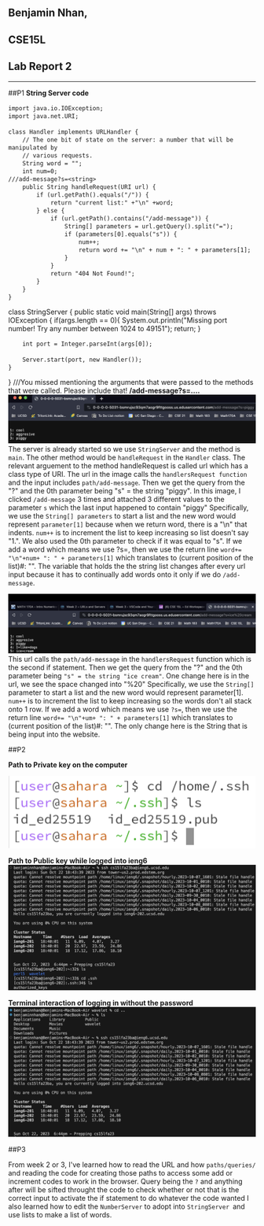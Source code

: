 ## Benjamin Nhan, 
## CSE15L
## Lab Report 2
---
##P1
**String Server code**
```
import java.io.IOException;
import java.net.URI;

class Handler implements URLHandler {
    // The one bit of state on the server: a number that will be manipulated by
    // various requests.
    String word = "";
    int num=0;
///add-message?s=<string>
    public String handleRequest(URI url) {
        if (url.getPath().equals("/")) {
            return "current list:" +"\n" +word;
        } else {
            if (url.getPath().contains("/add-message")) {
                String[] parameters = url.getQuery().split("=");
                if (parameters[0].equals("s")) {
                    num++;
                    return word += "\n" + num + ": " + parameters[1];
                }
            }
            return "404 Not Found!";
        }
    }
}
```
class StringServer {
    public static void main(String[] args) throws IOException {
        if(args.length == 0){
            System.out.println("Missing port number! Try any number between 1024 to 49151");
            return;
        }

        int port = Integer.parseInt(args[0]);

        Server.start(port, new Handler());
    }
}
///You missed mentioning the arguments that were passed to the methods that were called. Please include that!
**/add-message?s=....**
![Image](/Screenshot_2023-10-22_at_5.19.30_PM.png)
The server is already started so we use `StringServer` and the method is `main`. The other method would be `handleRequest` in the `Handler` class. The relevant arguement to the method handleRequest is called url which has a class type of URI. The url in the image calls the `handlersRequest function` and the input includes `path/add-message`. Then we get the query from the "?" and the 0th parameter being "s" = the string "piggy". In this image, I clicked `/add-message` 3 times and attached 3 different values to the parameter `s` which the last input happened to contain "piggy"
Specifically, we use the `String[] parameters` to start a list and the new word would represent `parameter[1]` because when we return word, there is a  "\n" that indents. `num++` is to increment the list to keep increasing so list doesn't say "1.". We also used the 0th parameter to check if it was equal to "s".
If we add a word which means we use ?s=, then we use the return line `word+= "\n"+num+ ": " + parameters[1]` which translates to (current position of the list)#: "".
The variable that holds the the string list changes after every url input because it has to continually add words onto it only if we do `/add-message`.


![Image](/Screenshot_2023-10-22_at_5.28.38_PM.png)
This url calls the `path/add-message` in the `handlersRequest` function which is the second if statement. Then we get the query from the "?" and the 0th parameter being `"s" = the string "ice cream"`.  One change here is in the url, we see the space changed into "%20"
Specifically, we use the `String[]` parameter to start a list and the new word would represent parameter[1]. `num++` is to increment the list to keep increasing so the words don't all stack onto 1 row. 
If we add a word which means we use `?s=`, then we use the return line `word+= "\n"+um+ ": " + parameters[1]` which translates to (current position of the list)#: "".
The only change here is the String that is being input into the website.

##P2

**Path to Private key on the computer**

![Image](image.png)

**Path to Public key while logged into ieng6**
![Image](image1.png)

**Terminal interaction of logging in without the password**
![Image](image3.png)

##P3

From week 2 or 3, I've learned how to read the URL and how `paths/queries/` and reading the code for creating those paths to access some add or increment codes to work in the browser. Query being the `?` and anything after will be sifted throught the code to check whether or not that is the correct input to activate the if statement to do whatever the code wanted
I also learned how to edit the `NumberServer` to adopt into `StringServer `and use lists to make a list of words. 
